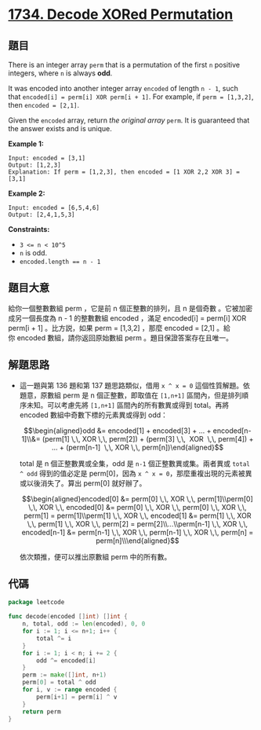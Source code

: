 # [1734. Decode XORed Permutation](https://leetcode.com/problems/decode-xored-permutation/)


## 題目

There is an integer array `perm` that is a permutation of the first `n` positive integers, where `n` is always **odd**.

It was encoded into another integer array `encoded` of length `n - 1`, such that `encoded[i] = perm[i] XOR perm[i + 1]`. For example, if `perm = [1,3,2]`, then `encoded = [2,1]`.

Given the `encoded` array, return *the original array* `perm`. It is guaranteed that the answer exists and is unique.

**Example 1:**

```
Input: encoded = [3,1]
Output: [1,2,3]
Explanation: If perm = [1,2,3], then encoded = [1 XOR 2,2 XOR 3] = [3,1]

```

**Example 2:**

```
Input: encoded = [6,5,4,6]
Output: [2,4,1,5,3]

```

**Constraints:**

- `3 <= n < 10^5`
- `n` is odd.
- `encoded.length == n - 1`

## 題目大意

給你一個整數數組 perm ，它是前 n 個正整數的排列，且 n 是個奇數 。它被加密成另一個長度為 n - 1 的整數數組 encoded ，滿足 encoded[i] = perm[i] XOR perm[i + 1] 。比方説，如果 perm = [1,3,2] ，那麼 encoded = [2,1] 。給你 encoded 數組，請你返回原始數組 perm 。題目保證答案存在且唯一。

## 解題思路

- 這一題與第 136 題和第 137 題思路類似，借用 `x ^ x = 0` 這個性質解題。依題意，原數組 perm 是 n 個正整數，即取值在 `[1,n+1]` 區間內，但是排列順序未知。可以考慮先將 `[1,n+1]` 區間內的所有數異或得到 total。再將 encoded 數組中奇數下標的元素異或得到 odd：

    $$\begin{aligned}odd &= encoded[1] + encoded[3] + ... + encoded[n-1]\\&= (perm[1] \,\, XOR \,\, perm[2]) + (perm[3] \,\,  XOR  \,\, perm[4]) + ... + (perm[n-1]  \,\, XOR \,\, perm[n])\end{aligned}$$

    total 是 n 個正整數異或全集，odd 是 `n-1` 個正整數異或集。兩者異或 `total ^ odd` 得到的值必定是 perm[0]，因為 `x ^ x = 0`，那麼重複出現的元素被異或以後消失了。算出 perm[0] 就好辦了。

    $$\begin{aligned}encoded[0] &= perm[0] \,\, XOR \,\, perm[1]\\perm[0] \,\, XOR \,\, encoded[0] &= perm[0] \,\, XOR \,\, perm[0] \,\, XOR \,\, perm[1] = perm[1]\\perm[1] \,\, XOR \,\, encoded[1] &= perm[1] \,\, XOR \,\, perm[1] \,\, XOR \,\, perm[2] = perm[2]\\...\\perm[n-1] \,\, XOR \,\, encoded[n-1] &= perm[n-1] \,\, XOR \,\, perm[n-1] \,\, XOR \,\, perm[n] = perm[n]\\\end{aligned}$$

    依次類推，便可以推出原數組 perm 中的所有數。

## 代碼

```go
package leetcode

func decode(encoded []int) []int {
	n, total, odd := len(encoded), 0, 0
	for i := 1; i <= n+1; i++ {
		total ^= i
	}
	for i := 1; i < n; i += 2 {
		odd ^= encoded[i]
	}
	perm := make([]int, n+1)
	perm[0] = total ^ odd
	for i, v := range encoded {
		perm[i+1] = perm[i] ^ v
	}
	return perm
}
```